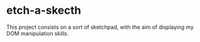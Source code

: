 # etch-a-skecth

This project consists on a sort of sketchpad, with the aim of displaying my DOM manipulation skills.